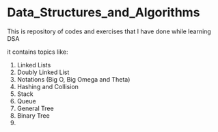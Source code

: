 # Data_Structures_and_Algorithms
This is repository of codes and exercises that I have done while learning DSA

it contains topics like:
1) Linked Lists
2) Doubly Linked List
3) Notations (Big O, Big Omega and Theta)
4) Hashing and Collision
5) Stack
6) Queue
7) General Tree 
8) Binary Tree
9) 
